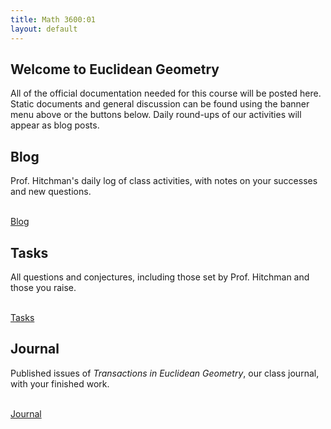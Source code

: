```yaml
---
title: Math 3600:01
layout: default
---
```


## Welcome to Euclidean Geometry

<p class="lead">
All of the official documentation needed for this course will be posted here.
Static documents and general discussion can be found using the banner menu
above or the buttons below. Daily round-ups of our activities will appear as blog
posts.
</p>

<div class="row">
  <div class="col-xs-12 col-sm-4">
    <div>
      <h2>Blog</h2>
      <p>
        Prof. Hitchman's daily log of class activities, with notes on your
        successes and new questions.
      </p>
      <div>  
        <br />
        <a class="btn btn-info btn-lg btn-block" href="{{ site.baseurl }}/blog/">Blog</a>
      </div>
    </div>
  </div>

  <div class="col-xs-12 col-sm-4">
    <div>
      <h2>Tasks</h2>
      <p>
        All questions and conjectures, including those set by Prof. Hitchman and
        those you raise.
        </p>
      <div>
        <br />
        <a class="btn btn-success btn-lg btn-block" href="{{ site.baseurl }}/tasks/">Tasks</a>
      </div>
    </div>
  </div>

  <div class="col-xs-12 col-sm-4">
    <div>
      <h2>Journal</h2>
      <p>
        Published issues of <i>Transactions in Euclidean Geometry</i>, our class journal,
        with your finished work.
      </p>
      <div>
        <br />
        <a class="btn btn-warning btn-lg btn-block" href="{{ site.baseurl }}/journal/">Journal</a>
      </div>
    </div>
  </div>

</div>


<div>
  <p>
    <br class="visible-xs visible-sm"/>
  </p>
</div>
